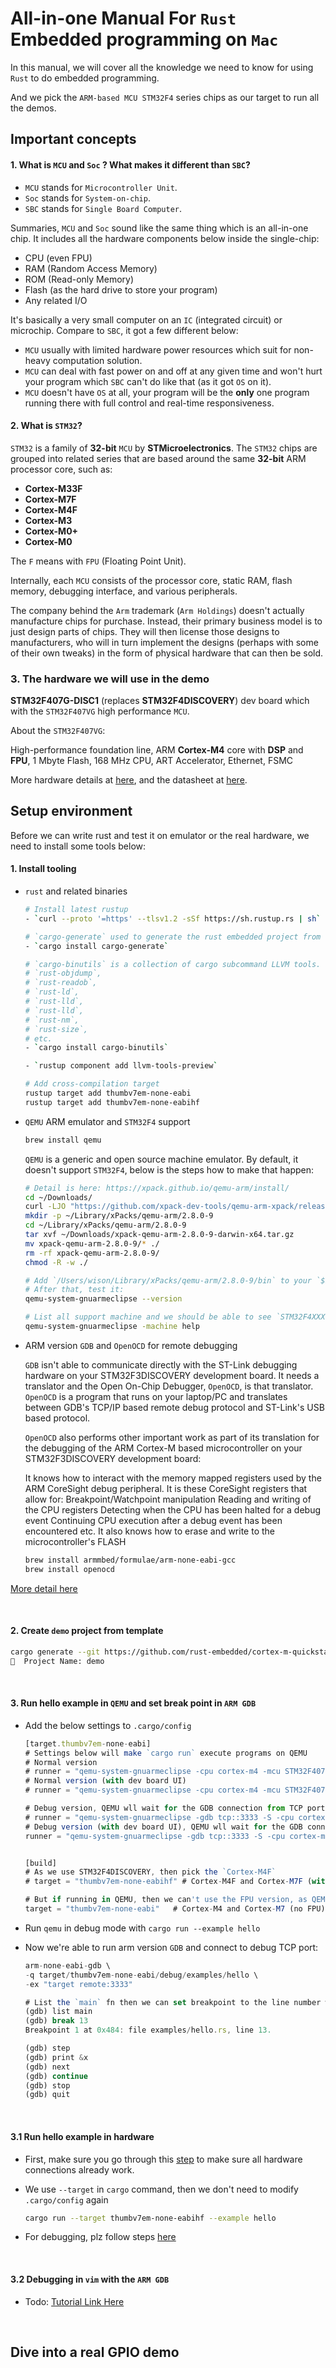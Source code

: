 # All-in-one Manual For `Rust` Embedded programming on `Mac`

In this manual, we will cover all the knowledge we need to know for using `Rust` to do embedded programming.

And we pick the `ARM-based MCU STM32F4` series chips as our target to run all the demos.

## Important concepts

#### 1. What is `MCU` and `Soc` ? What makes it different than `SBC`?

- `MCU` stands for `Microcontroller Unit`.
- `Soc` stands for `System-on-chip`.
- `SBC` stands for `Single Board Computer`.

Summaries, `MCU` and `Soc` sound like the same thing which is an all-in-one chip. It includes all the hardware
components below inside the single-chip:

- CPU (even FPU)
- RAM (Random Access Memory)
- ROM (Read-only Memory)
- Flash (as the hard drive to store your program)
- Any related I/O

It's basically a very small computer on an `IC` (integrated circuit) or microchip. Compare to `SBC`, it got a few different below:

- `MCU` usually with limited hardware power resources which suit for non-heavy computation solution.
- `MCU` can deal with fast power on and off at any given time and won't hurt your program which `SBC` can't do like that (as it got 
`OS` on it).
- `MCU` doesn't have `OS` at all, your program will be the **only** one program running there with full control and real-time responsiveness.

#### 2. What is `STM32`?

`STM32` is a family of **32-bit** `MCU` by **STMicroelectronics**. The `STM32` chips are grouped into related series that are based around the same **32-bit** ARM processor core, such as:

- **Cortex-M33F**
- **Cortex-M7F**
- **Cortex-M4F**
- **Cortex-M3**
- **Cortex-M0+**
- **Cortex-M0**

The `F` means with `FPU` (Floating Point Unit).

Internally, each `MCU` consists of the processor core, static RAM, flash memory, debugging interface, and various peripherals.

The company behind the `Arm` trademark (`Arm Holdings`) doesn't actually manufacture chips for purchase. Instead, their primary business model is to just design parts of chips. They will then license those designs to manufacturers, who will in turn implement the designs (perhaps with some of their own tweaks) in the form of physical hardware that can then be sold.


### 3. The hardware we will use in the demo

**STM32F407G-DISC1** (replaces **STM32F4DISCOVERY**) dev board which with the `STM32F407VG` high performance `MCU`.

About the `STM32F407VG`:

High-performance foundation line, ARM **Cortex-M4** core with **DSP** and **FPU**, 1 Mbyte Flash, 168 MHz CPU, ART Accelerator, Ethernet, FSMC

More hardware details at [here](https://www.st.com/content/st_com/en/products/microcontrollers-microprocessors/stm32-32-bit-arm-cortex-mcus/stm32-high-performance-mcus/stm32f4-series/stm32f407-417/stm32f407vg.html), and the datasheet at [here](https://www.st.com/resource/en/datasheet/stm32f407vg.pdf).


## Setup environment

Before we can write rust and test it on emulator or the real hardware, we need to install 
some tools below:

#### 1. Install tooling
- `rust` and related binaries
    
    ```bash
    # Install latest rustup
    - `curl --proto '=https' --tlsv1.2 -sSf https://sh.rustup.rs | sh`

    # `cargo-generate` used to generate the rust embedded project from template
    - `cargo install cargo-generate`

    # `cargo-binutils` is a collection of cargo subcommand LLVM tools. Like:
    # `rust-objdump`,
    # `rust-readob`,
    # `rust-ld`,
    # `rust-lld`,
    # `rust-lld`,
    # `rust-nm`,
    # `rust-size`,
    # etc.
    - `cargo install cargo-binutils`

    - `rustup component add llvm-tools-preview`

    # Add cross-compilation target
    rustup target add thumbv7em-none-eabi
    rustup target add thumbv7em-none-eabihf
    ```

- `QEMU` ARM emulator and `STM32F4` support

    ```bash
    brew install qemu
    ```

    `QEMU` is a generic and open source machine emulator. By default, it doesn't
    support `STM32F4`, below is the steps how to make that happen:

    ```bash
    # Detail is here: https://xpack.github.io/qemu-arm/install/
    cd ~/Downloads/
    curl -LJO "https://github.com/xpack-dev-tools/qemu-arm-xpack/releases/download/v2.8.0-9/xpack-qemu-arm-2.8.0-9-darwin-x64.tar.gz"
    mkdir -p ~/Library/xPacks/qemu-arm/2.8.0-9
    cd ~/Library/xPacks/qemu-arm/2.8.0-9
    tar xvf ~/Downloads/xpack-qemu-arm-2.8.0-9-darwin-x64.tar.gz
    mv xpack-qemu-arm-2.8.0-9/* ./
    rm -rf xpack-qemu-arm-2.8.0-9/
    chmod -R -w ./

    # Add `/Users/wison/Library/xPacks/qemu-arm/2.8.0-9/bin` to your `$PATH`
    # After that, test it:
    qemu-system-gnuarmeclipse --version

    # List all support machine and we should be able to see `STM32F4XXX`:
    qemu-system-gnuarmeclipse -machine help
    ```

- ARM version `GDB` and `OpenOCD` for remote debugging

    `GDB` isn't able to communicate directly with the ST-Link debugging hardware on your STM32F3DISCOVERY development board. It needs a translator and the Open On-Chip Debugger, `OpenOCD`, is that translator. `OpenOCD` is a program that runs on your laptop/PC and translates between GDB's TCP/IP based remote debug protocol and ST-Link's USB based protocol.

    `OpenOCD` also performs other important work as part of its translation for the debugging of the ARM Cortex-M based microcontroller on your STM32F3DISCOVERY development board:

    It knows how to interact with the memory mapped registers used by the ARM CoreSight debug peripheral. It is these CoreSight registers that allow for:
    Breakpoint/Watchpoint manipulation
    Reading and writing of the CPU registers
    Detecting when the CPU has been halted for a debug event
    Continuing CPU execution after a debug event has been encountered
    etc.
    It also knows how to erase and write to the microcontroller's FLASH

    ```bash
    brew install armmbed/formulae/arm-none-eabi-gcc
    brew install openocd
    ```

[More detail here](https://rust-embedded.github.io/book/intro/tooling.html)

</br>

#### 2. Create `demo` project from template

```bash
cargo generate --git https://github.com/rust-embedded/cortex-m-quickstart
🤷  Project Name: demo
```

</br>

#### 3. Run hello example in `QEMU` and set break point in `ARM GDB`

- Add the below settings to `.cargo/config` 

    ```js
    [target.thumbv7em-none-eabi]
    # Settings below will make `cargo run` execute programs on QEMU
    # Normal version
    # runner = "qemu-system-gnuarmeclipse -cpu cortex-m4 -mcu STM32F407VG -machine STM32F4-Discovery -nographic -semihosting-config enable=on,target=native -kernel" # Normal version (show dev board UI)
    # Normal version (with dev board UI)
    # runner = "qemu-system-gnuarmeclipse -cpu cortex-m4 -mcu STM32F407VG -machine STM32F4-Discovery -semihosting-config enable=on,target=native -kernel"
    
    # Debug version, QEMU wll wait for the GDB connection from TCP port 3333 and halt the machine.
    # runner = "qemu-system-gnuarmeclipse -gdb tcp::3333 -S -cpu cortex-m4 -mcu STM32F407VG -machine STM32F4-Discovery -nographic -semihosting-config enable=on,target=native -kernel"
    # Debug version (with dev board UI), QEMU wll wait for the GDB connection from TCP port 3333 and halt the machine.
    runner = "qemu-system-gnuarmeclipse -gdb tcp::3333 -S -cpu cortex-m4 -mcu STM32F407VG -machine STM32F4-Discovery -semihosting-config enable=on,target=native -kernel"


    [build]
    # As we use STM32F4DISCOVERY, then pick the `Cortex-M4F`
    # target = "thumbv7em-none-eabihf" # Cortex-M4F and Cortex-M7F (with FPU)
    
    # But if running in QEMU, then we can't use the FPU version, as QEMU doesn't support!!!
    target = "thumbv7em-none-eabi"   # Cortex-M4 and Cortex-M7 (no FPU)
    ```

- Run `qemu` in debug mode with `cargo run --example hello`

- Now we're able to run arm version `GDB` and connect to debug TCP port:

    ```js
    arm-none-eabi-gdb \
    -q target/thumbv7em-none-eabi/debug/examples/hello \
    -ex "target remote:3333"

    # List the `main` fn then we can set breakpoint to the line number we want:
    (gdb) list main
    (gdb) break 13
    Breakpoint 1 at 0x484: file examples/hello.rs, line 13.

    (gdb) step
    (gdb) print &x
    (gdb) next
    (gdb) continue 
    (gdb) stop 
    (gdb) quit
    ```

</br>
    
#### 3.1 Run hello example in hardware

- First, make sure you go through this [step](https://rust-embedded.github.io/book/intro/install/verify.html) to 
make sure all hardware connections already work.

- We use `--target` in `cargo` command, then we don't need to modify `.cargo/config` again

    ```bash
    cargo run --target thumbv7em-none-eabihf --example hello
    ```

- For debugging, plz follow steps [here](https://rust-embedded.github.io/book/start/hardware.html)

</br>

#### 3.2 Debugging in `vim` with the `ARM GDB`

- Todo: [Tutorial Link Here](https://www.dannyadam.com/blog/2019/05/debugging-in-vim/)


</br>

## Dive into a real GPIO demo

